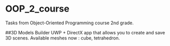 # OOP_2_course
Tasks from Object-Oriented Programming course 2nd grade.

##3D Models Builder
UWP + DirectX app that allows you to create and save 3D scenes. Available meshes now : cube, tetrahedron.
